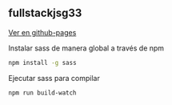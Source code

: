 ## fullstackjsg33

[Ver en github-pages](https://enidev911.github.io/fullstackjsg33/)


Instalar sass de manera global a través de npm  

```bash
npm install -g sass
```

Ejecutar sass para compilar

```bash
npm run build-watch
```


